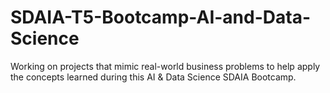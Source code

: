 # SDAIA-T5-Bootcamp-AI-and-Data-Science
Working on projects that mimic real-world business problems to help apply the concepts learned during this AI &amp; Data Science SDAIA Bootcamp.

